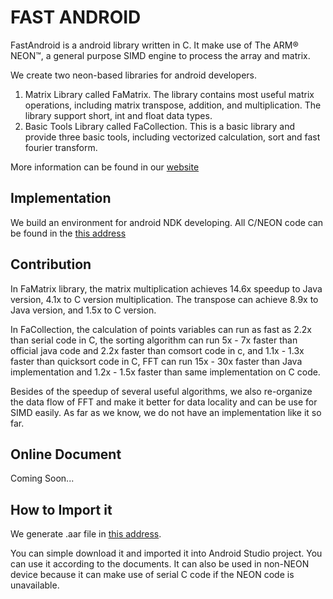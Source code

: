 # FAST ANDROID

FastAndroid is a android library written in C. It make use of The ARM® NEON™, a general purpose SIMD engine to process the array and matrix.

We create two neon-based libraries for android developers.

1. Matrix Library called FaMatrix. The library contains most useful matrix operations, including matrix transpose, addition, and multiplication. The library support short, int and float data types.
2. Basic Tools Library called FaCollection. This is a basic library and provide three basic tools, including vectorized calculation, sort and fast fourier transform.

More information can be found in our [website](http://chaoyali.github.io/parallel/)


## Implementation

We build an environment for android NDK developing. All C/NEON code can be found in the [this address](https://github.com/chaoyali/parallel/tree/master/neoncore/src/main/jni)


## Contribution

In FaMatrix library, the matrix multiplication achieves 14.6x speedup to Java version, 4.1x to C version multiplication. The transpose can achieve 8.9x to Java version, and 1.5x to C version.

In FaCollection, the calculation of points variables can run as fast as 2.2x than serial code in C, the sorting algorithm can run 5x - 7x faster than official java code and 2.2x faster than comsort code in c, and 1.1x - 1.3x faster than quicksort code in C, FFT can run 15x - 30x faster than Java implementation and 1.2x - 1.5x faster than same implementation on C code.

Besides of the speedup of several useful algorithms, we also re-organize the data flow of FFT and make it better for data locality and can be use for SIMD easily. As far as we know, we do not have an implementation like it so far.

## Online Document

Coming Soon...

## How to Import it

We generate .aar file in [this address](https://github.com/chaoyali/parallel/tree/master/neoncore/aar).

You can simple download it and imported it into Android Studio project. You can use it according to the documents. It can also be used in non-NEON device because it can make use of serial C code if the NEON code is unavailable.
